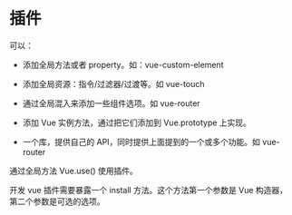 # 插件

可以：

* 添加全局方法或者 property。如：vue-custom-element

* 添加全局资源：指令/过滤器/过渡等。如 vue-touch

* 通过全局混入来添加一些组件选项。如 vue-router

* 添加 Vue 实例方法，通过把它们添加到 Vue.prototype 上实现。

* 一个库，提供自己的 API，同时提供上面提到的一个或多个功能。如 vue-router

通过全局方法 Vue.use() 使用插件。

开发 vue 插件需要暴露一个 install 方法。这个方法第一个参数是 Vue 构造器，第二个参数是可选的选项。
